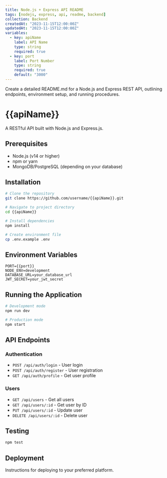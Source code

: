 ```yaml
---
title: Node.js + Express API README
tags: [nodejs, express, api, readme, backend]
collection: Backend
createdAt: "2023-11-15T12:00:00Z"
updatedAt: "2023-11-15T12:00:00Z"
variables:
  - key: apiName
    label: API Name
    type: string
    required: true
  - key: port
    label: Port Number
    type: string
    required: true
    default: "3000"
---
```


Create a detailed README.md for a Node.js and Express REST API, outlining endpoints, environment setup, and running procedures.

# {{apiName}}

A RESTful API built with Node.js and Express.js.

## Prerequisites

- Node.js (v14 or higher)
- npm or yarn
- MongoDB/PostgreSQL (depending on your database)

## Installation

```bash
# Clone the repository
git clone https://github.com/username/{{apiName}}.git

# Navigate to project directory
cd {{apiName}}

# Install dependencies
npm install

# Create environment file
cp .env.example .env
```

## Environment Variables

```env
PORT={{port}}
NODE_ENV=development
DATABASE_URL=your_database_url
JWT_SECRET=your_jwt_secret
```

## Running the Application

```bash
# Development mode
npm run dev

# Production mode
npm start
```

## API Endpoints

### Authentication
- `POST /api/auth/login` - User login
- `POST /api/auth/register` - User registration
- `GET /api/auth/profile` - Get user profile

### Users
- `GET /api/users` - Get all users
- `GET /api/users/:id` - Get user by ID
- `PUT /api/users/:id` - Update user
- `DELETE /api/users/:id` - Delete user

## Testing

```bash
npm test
```

## Deployment

Instructions for deploying to your preferred platform.

